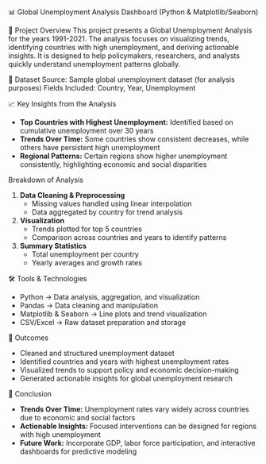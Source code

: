 📊 Global Unemployment Analysis Dashboard (Python & Matplotlib/Seaborn)

🔎 Project Overview
This project presents a Global Unemployment Analysis for the years 1991-2021. The analysis focuses on visualizing trends, identifying countries with high unemployment, and deriving actionable insights. It is designed to help policymakers, researchers, and analysts quickly understand unemployment patterns globally.

📂 Dataset
Source: Sample global unemployment dataset (for analysis purposes)
Fields Included: Country, Year, Unemployment

📈 Key Insights from the Analysis
- **Top Countries with Highest Unemployment:** Identified based on cumulative unemployment over 30 years
- **Trends Over Time:** Some countries show consistent decreases, while others have persistent high unemployment
- **Regional Patterns:** Certain regions show higher unemployment consistently, highlighting economic and social disparities

Breakdown of Analysis
1. **Data Cleaning & Preprocessing**
   - Missing values handled using linear interpolation
   - Data aggregated by country for trend analysis
2. **Visualization**
   - Trends plotted for top 5 countries
   - Comparison across countries and years to identify patterns
3. **Summary Statistics**
   - Total unemployment per country
   - Yearly averages and growth rates

🛠 Tools & Technologies
- Python → Data analysis, aggregation, and visualization
- Pandas → Data cleaning and manipulation
- Matplotlib & Seaborn → Line plots and trend visualization
- CSV/Excel → Raw dataset preparation and storage

🚀 Outcomes
- Cleaned and structured unemployment dataset
- Identified countries and years with highest unemployment rates
- Visualized trends to support policy and economic decision-making
- Generated actionable insights for global unemployment research


📄 Conclusion
- **Trends Over Time:** Unemployment rates vary widely across countries due to economic and social factors
- **Actionable Insights:** Focused interventions can be designed for regions with high unemployment
- **Future Work:** Incorporate GDP, labor force participation, and interactive dashboards for predictive modeling

